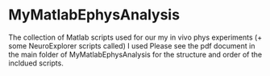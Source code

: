 # MyMatlabEphysAnalysis
The collection of Matlab scripts used for our my  in vivo phys experiments (+ some NeuroExplorer scripts called) I used 
Please see the pdf document in the main folder of MyMatlabEphysAnalysis for the structure and order of the incldued scripts. 
